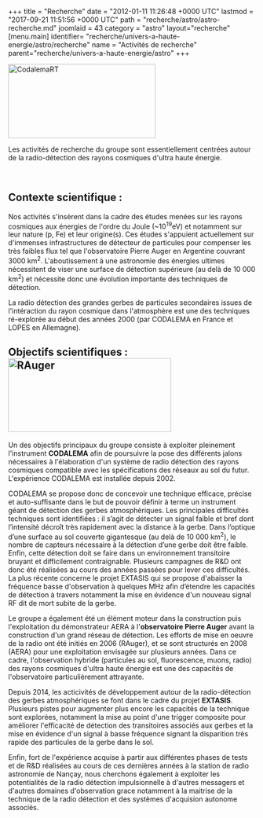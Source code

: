 +++
title = "Recherche"
date = "2012-01-11 11:26:48 +0000 UTC"
lastmod = "2017-09-21 11:51:56 +0000 UTC"
path = "recherche/astro/astro-recherche.md"
joomlaid = 43
category = "astro"
layout="recherche"
[menu.main]
  identifier= "recherche/univers-a-haute-energie/astro/recherche"
  name = "Activités de recherche"
  parent="recherche/univers-a-haute-energie/astro"
+++
<p><img src="images/Recherche/Astro/CodalemaRT.png" alt="CodalemaRT" width="300" height="151"/></p>
<p>Les activités de recherche du groupe sont essentiellement centrées autour de la radio-détection des rayons cosmiques d'ultra haute énergie.</p>
<p> </p>
<h2>Contexte scientifique :</h2>
<p>Nos activités s'insèrent dans la cadre des études menées sur les rayons cosmiques aux énergies de l'ordre du Joule (~10<sup>19</sup>eV) et notamment sur leur nature (p, Fe) et leur origine(s). Ces études s'appuient actuellement sur d'immenses infrastructures de détecteur de particules pour compenser les très faibles flux tel que l'observatoire Pierre Auger en Argentine couvrant 3000 km<sup>2</sup>. L'aboutissement à une astronomie des énergies ultimes nécessitent de viser une surface de détection supérieure (au delà de 10 000 km<sup>2</sup>) et nécessite donc une évolution importante des techniques de détection.</p>
<p>La radio détection des grandes gerbes de particules secondaires issues de l'intéraction du rayon cosmique dans l'atmosphère est une des techniques ré-explorée au début des années 2000 (par CODALEMA en France et LOPES en Allemagne). </p>
<h2>Objectifs scientifiques :<img src="images/Recherche/Astro/RAuger.JPG" alt="RAuger" width="332" height="150"/></h2>
<p>Un des objectifs principaux du groupe consiste à exploiter pleinement l'instrument <strong>CODALEMA</strong> afin de poursuivre la pose des différents jalons nécessaires à l'élaboration d'un système de radio détection des rayons cosmiques compatible avec les spécifications des réseaux au sol du futur. L'expérience CODALEMA est installée depuis 2002.</p>
<p>CODALEMA se propose donc de concevoir une technique efficace, précise et auto-suffisante dans le but de pouvoir définir à terme un instrument géant de détection des gerbes atmosphériques. Les principales difficultés techniques sont identifiées : il s’agit de détecter un signal faible et bref dont l’intensité décroît très rapidement avec la distance à la gerbe. Dans l’optique d’une surface au sol couverte gigantesque (au delà de 10 000 km<sup>2</sup>), le nombre de capteurs nécessaire à la détection d’une gerbe doit être faible. Enfin, cette détection doit se faire dans un environnement transitoire bruyant et difficilement contraignable. Plusieurs campagnes de R&amp;D ont donc été réalisées au cours des années passées pour lever ces difficultés. La plus récente concerne le projet EXTASIS qui se propose d'abaisser la fréquence basse d'observation à quelques MHz afin d’étendre les capacités de détection à travers notamment la mise en évidence d'un nouveau signal RF dit de mort subite de la gerbe.</p>
<p>Le groupe a également été un élément moteur dans la construction puis l'exploitation du démonstrateur AERA à l'<strong>observatoire Pierre Auger</strong> avant la construction d'un grand réseau de détection. Les efforts de mise en oeuvre de la radio ont été initiés en 2006 (RAuger), et se sont structurés en 2008 (AERA) pour une exploitation envisagée sur plusieurs années. Dans ce cadre, l'observation hybride (particules au sol, fluorescence, muons, radio) des rayons cosmiques d'ultra haute énergie est une des capacités de l'observatoire particulièrement attrayante.</p>
<p>Depuis 2014, les acticivités de développement autour de la radio-détection des gerbes atmosphériques se font dans le cadre du projet <strong>EXTASIS</strong>. Plusieurs pistes pour augmenter plus encore les capacités de la technique sont explorées, notamment la mise au point d'une trigger composite pour améliorer l'efficacité de détection des transitoires associés aux gerbes et la mise en évidence d'un signal à basse fréquence signant la disparition très rapide des particules de la gerbe dans le sol. </p>
<p>Enfin, fort de l'expérience acquise à partir aux différentes phases de tests et de R&amp;D réalisées au cours de ces dernières années à la station de radio astronomie de Nançay, nous cherchons également à exploiter les potentialités de la radio détection impulsionnelle à d'autres messagers et d'autres domaines d'observation grace notamment à la maitrise de la technique de la radio détection et des systèmes d'acquision autonome associés.</p>